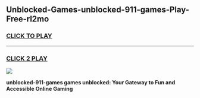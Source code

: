 
## Unblocked-Games-unblocked-911-games-Play-Free-rl2mo
<h3>
<a href="https://premium76.site?title=unblocked-911-games&ref=18A1">CLICK TO PLAY</a></h3>
<hr>

<h3>
<a href="https://premium76.site?title=unblocked-911-games&ref=18A1">CLICK 2 PLAY</a>
  
</h3>

<a href="https://premium76.site?title=unblocked-911-games&ref=18A1"><img src="https://clearcache.store/games.png"></a>


**unblocked-911-games games unblocked: Your Gateway to Fun and Accessible Online Gaming**
